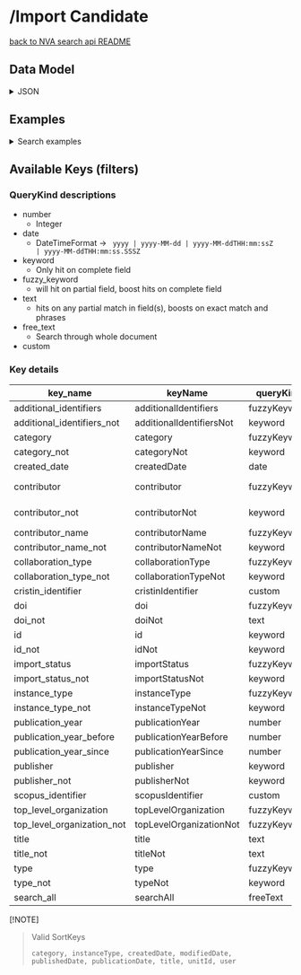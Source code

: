 # /Import Candidate

[back to NVA search api README](/README.md#nva-search-api)

## Data Model
<details>
<summary>JSON</summary>

```json
{
  "importStatus": {
    "candidateStatus": "NOT_IMPORTED",
    "modifiedDate": "2023-11-20T19:38:32.362135196Z"
  },
  "collaborationType": "NonCollaborative",
  "type": "ImportCandidateSummary",
  "publicationInstance": {
    "volume": "60",
    "issue": "3",
    "articleNumber": "036102",
    "type": "AcademicArticle"
  },
  "associatedArtifacts": [],
  "journal": {
    "id": "https://api.dev.nva.aws.unit.no/publication-channels-v2/journal/899497CD-FC96-431D-BE38-5B10F1428969/2021",
    "type": "Journal"
  },
  "createdDate": "2023-11-20T19:38:32.361612653Z",
  "totalVerifiedContributors": 0,
  "mainTitle": "All-optical multi-wavelength regenerator based on four-wave mixing",
  "organizations": [],
  "additionalIdentifiers": [
    {
      "sourceName": "Scopus",
      "type": "AdditionalIdentifier",
      "value": "2-s2.0-85104787031"
    },
    {
      "sourceName": "Cristin",
      "type": "AdditionalIdentifier",
      "value": "3212342"
    }
  ],
  "publicationYear": "2021",
  "id": "https://api.dev.nva.aws.unit.no/publication/import-candidate/018bee3ddae4-653812a8-ed19-469b-8078-c3b488f71f74",
  "contributors": [
    {
      "sequence": 1,
      "role": {
        "type": "Creator"
      },
      "identity": {
        "name": "Muhammad Usama Khan",
        "type": "Identity"
      },
      "correspondingAuthor": false,
      "affiliations": [
        {
          "type": "Organization",
          "labels": {
            "en": "National University of Sciences and Technology, School of Electrical Engineering and Computer Science"
          }
        }
      ],
      "type": "Contributor"
    },
    {
      "sequence": 2,
      "role": {
        "type": "Creator"
      },
      "identity": {
        "name": "Abdulah Jeza Aljohani",
        "type": "Identity"
      },
      "correspondingAuthor": false,
      "affiliations": [
        {
          "id": "https://api.dev.nva.aws.unit.no/cristin/organization/54400004.0.0.0",
          "type": "Organization",
          "labels": {
            "nb": "King Abdul Aziz University",
            "en": "King Abdul Aziz University"
          }
        }
      ],
      "type": "Contributor"
    },
    {
      "sequence": 3,
      "role": {
        "type": "Creator"
      },
      "identity": {
        "name": "Aamir Gulistan",
        "orcId": "https://orcid.org/0000-0002-9520-4211",
        "type": "Identity"
      },
      "correspondingAuthor": false,
      "affiliations": [
        {
          "id": "https://api.dev.nva.aws.unit.no/cristin/organization/20277.0.0.0",
          "type": "Organization",
          "labels": {
            "nb": "Simula Metropolitan Center for Digital Engineering"
          }
        },
        {
          "id": "https://api.dev.nva.aws.unit.no/cristin/organization/7498.0.0.0",
          "type": "Organization",
          "labels": {
            "nb": "Simula Research Laboratory"
          }
        }
      ],
      "type": "Contributor"
    },
    {
      "sequence": 4,
      "role": {
        "type": "Creator"
      },
      "identity": {
        "name": "Salman Ghafoor",
        "orcId": "https://orcid.org/0000-0002-1031-4471",
        "type": "Identity"
      },
      "correspondingAuthor": true,
      "affiliations": [
        {
          "type": "Organization",
          "labels": {
            "en": "National University of Sciences and Technology, School of Electrical Engineering and Computer Science"
          }
        }
      ],
      "type": "Contributor"
    }
  ],
  "doi": "https://doi.org/10.1117/1.OE.60.3.036102",
  "totalContributors": 4
}

```

</details>

## Examples

<details>
<summary>Search examples</summary>


### By a specific contributor

```http request
GET /search/resources?contributor=https%3A%2F%2Fapi.test.nva.aws.unit.no%2Fcristin%2Fperson%2F538786 HTTP/1.1
Host: api.test.nva.aws.unit.no
Accept: application/json

```

### By title

```http request
GET /search/resources?title=My+very+specific+title HTTP/1.1
Host: api.test.nva.aws.unit.no
Accept: application/json

```

### By category

```http request
GET /search/resources?category=AcademicArticle&category=AcademicMonograph HTTP/1.1
Host: api.test.nva.aws.unit.no
Accept: application/json

```

### Free text

```http request
GET /search/resources?searchQuery=Some+specific+phrase HTTP/1.1
Host: api.test.nva.aws.unit.no
Accept: application/json

```

</details>

## Available Keys (filters)

### QueryKind descriptions
* number
  * Integer
* date
  * DateTimeFormat -> <code> yyyy | yyyy-MM-dd | yyyy-MM-ddTHH:mm:ssZ | yyyy-MM-ddTHH:mm:ss.SSSZ</code>
* keyword
  * Only hit on complete field
* fuzzy_keyword
  * will hit on partial field, boost hits on complete field
* text
  * hits on any partial match in field(s), boosts on exact match and phrases
* free_text
  * Search through whole document
* custom

### Key details

| key_name                   | keyName                  | queryKind     | scope                    | paths                                                                |
|----------------------------|--------------------------|---------------|--------------------------|----------------------------------------------------------------------|
| additional_identifiers     | additionalIdentifiers    | fuzzyKeyword  | one_or_more_item         | additionalIdentifiers.value                                          |
| additional_identifiers_not | additionalIdentifiersNot | keyword       | no_items                 | additionalIdentifiers.value.keyword                                  |
| category                   | category                 | fuzzyKeyword  | one_or_more_item         | publicationInstance.type                                             |
| category_not               | categoryNot              | keyword       | no_items                 | publicationInstance.type.keyword                                     |
| created_date               | createdDate              | date          | between                  | createdDate                                                          |
| contributor                | contributor              | fuzzyKeyword  | all_items                | contributors.identity.id, contributors.identity.name                 |
| contributor_not            | contributorNot           | keyword       | no_items                 | contributors.identity.id.keyword, contributors.identity.name.keyword |
| contributor_name           | contributorName          | fuzzyKeyword  | one_or_more_item         | contributors.identity.name                                           |
| contributor_name_not       | contributorNameNot       | keyword       | no_items                 | contributors.identity.name.keyword                                   |
| collaboration_type         | collaborationType        | fuzzyKeyword  | one_or_more_item         | collaborationType                                                    |
| collaboration_type_not     | collaborationTypeNot     | keyword       | no_items                 | collaborationType.keyword                                            |
| cristin_identifier         | cristinIdentifier        | custom        | all_items                | CRISTIN_IDENTIFIER                                                   |
| doi                        | doi                      | fuzzyKeyword  | one_or_more_item         | doi                                                                  |
| doi_not                    | doiNot                   | text          | no_items                 | doi                                                                  |
| id                         | id                       | keyword       | one_or_more_item         | id.keyword                                                           |
| id_not                     | idNot                    | keyword       | no_items                 | id.keyword                                                           |
| import_status              | importStatus             | fuzzyKeyword  | one_or_more_item         | importStatus.candidateStatus                                         |
| import_status_not          | importStatusNot          | keyword       | no_items                 | importStatus.candidateStatus.keyword                                 |
| instance_type              | instanceType             | fuzzyKeyword  | one_or_more_item         | type                                                                 |
| instance_type_not          | instanceTypeNot          | keyword       | no_items                 | type.keyword                                                         |
| publication_year           | publicationYear          | number        | between                  | publicationYear                                                      |
| publication_year_before    | publicationYearBefore    | number        | less_than                | publicationYear                                                      |
| publication_year_since     | publicationYearSince     | number        | greater_than_or_equal_to | publicationYear                                                      |
| publisher                  | publisher                | keyword       | all_items                | publisher.id.keyword                                                 |
| publisher_not              | publisherNot             | keyword       | no_items                 | publisher.id.keyword                                                 |
| scopus_identifier          | scopusIdentifier         | custom        | all_items                | SCOPUS_IDENTIFIER                                                    |
| top_level_organization     | topLevelOrganization     | fuzzyKeyword  | one_or_more_item         | organizations.id                                                     |
| top_level_organization_not | topLevelOrganizationNot  | fuzzyKeyword  | no_items                 | organizations.id                                                     |
| title                      | title                    | text          | one_or_more_item         | mainTitle                                                            |
| title_not                  | titleNot                 | text          | no_items                 | mainTitle                                                            |
| type                       | type                     | fuzzyKeyword  | one_or_more_item         | publicationInstance.type                                             |
| type_not                   | typeNot                  | keyword       | no_items                 | publicationInstance.type.keyword                                     |
| search_all                 | searchAll                | freeText      | all_items                | q                                                                    |

 [!NOTE]
> <p>Valid SortKeys </p>
>
> ```
> category, instanceType, createdDate, modifiedDate, publishedDate, publicationDate, title, unitId, user
> ```

